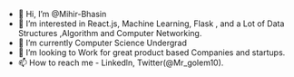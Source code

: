 - 👋 Hi, I’m @Mihir-Bhasin
- 👀 I’m interested in React.js, Machine Learning, Flask , and a Lot of Data Structures ,Algorithm and Computer Networking.
- 🌱 I’m currently Computer Science Undergrad
- 💞️ I’m looking to Work for great product based Companies and startups.
- 📫 How to reach me - Linkedln, Twitter(@Mr_golem10).

<!---
Mihir-Bhasin/Mihir-Bhasin is a ✨ special ✨ repository because its `README.md` (this file) appears on your GitHub profile.
You can click the Preview link to take a look at your changes.
--->
